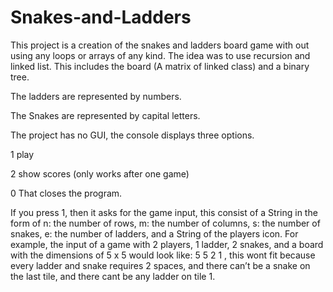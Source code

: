 ﻿# Snakes-and-Ladders
This project is a creation of the snakes and ladders board game with out using any loops or arrays of any kind. The idea was to use recursion and linked list. This includes the board (A matrix of linked class) and a binary tree. 

The ladders are represented by numbers.

The Snakes are represented by capital letters.

The project has no GUI, the console displays three options.

1 play

2 show scores (only works after one game)

0 That closes the program.

If you press 1, then it asks for the game input, this consist of a String in the form of n: the number of rows, m: the number of columns, s: the number of snakes, e: the number of ladders, and a String of the players icon. For example, the input of a game with 2 players, 1 ladder, 2 snakes, and a board with the dimensions of 5 x 5 would look like: 5 5 2 1 $%. Bear in mind that if you ask for a number of snakes and ladders that is bigger dan the dimensions of the board, the input won’t be accepted, for example: 5 5 7 6 %$, this wont fit because every ladder and snake requires 2 spaces, and there can’t be a snake on the last tile, and there cant be any ladder on tile 1.
